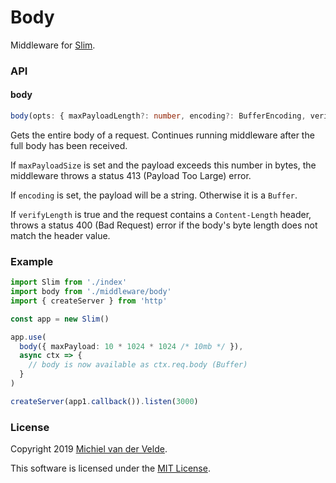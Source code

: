 # Body

Middleware for [Slim](https://github.com/Art-of-Coding/slim).

### API

#### body

```ts
body(opts: { maxPayloadLength?: number, encoding?: BufferEncoding, verifyLength?: boolean }): MiddlewareFunction<HttpContext>
```

Gets the entire body of a request. Continues running middleware after the full
body has been received.

If `maxPayloadSize` is set and the payload exceeds this number in bytes,
the middleware throws a status 413 (Payload Too Large) error.

If `encoding` is set, the payload will be a string. Otherwise it is a `Buffer`.

If `verifyLength` is true and the request contains a `Content-Length` header,
throws a status 400 (Bad Request) error if the body's byte length does not match
the header value.

### Example

```ts
import Slim from './index'
import body from './middleware/body'
import { createServer } from 'http'

const app = new Slim()

app.use(
  body({ maxPayload: 10 * 1024 * 1024 /* 10mb */ }),
  async ctx => {
    // body is now available as ctx.req.body (Buffer)
  }
)

createServer(app1.callback()).listen(3000)
```

### License

Copyright 2019 [Michiel van der Velde](http://www.michielvdvelde.nl).

This software is licensed under the [MIT License](LICENSE).
